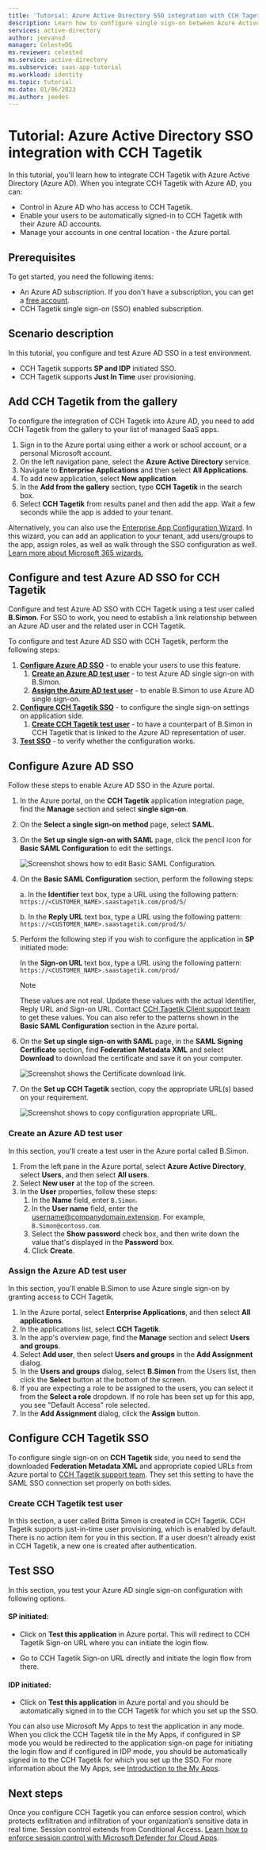 ```yaml
---
title: 'Tutorial: Azure Active Directory SSO integration with CCH Tagetik'
description: Learn how to configure single sign-on between Azure Active Directory and CCH Tagetik.
services: active-directory
author: jeevansd
manager: CelesteDG
ms.reviewer: celested
ms.service: active-directory
ms.subservice: saas-app-tutorial
ms.workload: identity
ms.topic: tutorial
ms.date: 01/06/2023
ms.author: jeedes
---
```


# Tutorial: Azure Active Directory SSO integration with CCH Tagetik

In this tutorial, you'll learn how to integrate CCH Tagetik with Azure Active Directory (Azure AD). When you integrate CCH Tagetik with Azure AD, you can:

* Control in Azure AD who has access to CCH Tagetik.
* Enable your users to be automatically signed-in to CCH Tagetik with their Azure AD accounts.
* Manage your accounts in one central location - the Azure portal.

## Prerequisites

To get started, you need the following items:

* An Azure AD subscription. If you don't have a subscription, you can get a [free account](https://azure.microsoft.com/free/).
* CCH Tagetik single sign-on (SSO) enabled subscription.

## Scenario description

In this tutorial, you configure and test Azure AD SSO in a test environment.

* CCH Tagetik supports **SP and IDP** initiated SSO.
* CCH Tagetik supports **Just In Time** user provisioning.

## Add CCH Tagetik from the gallery

To configure the integration of CCH Tagetik into Azure AD, you need to add CCH Tagetik from the gallery to your list of managed SaaS apps.

1. Sign in to the Azure portal using either a work or school account, or a personal Microsoft account.
1. On the left navigation pane, select the **Azure Active Directory** service.
1. Navigate to **Enterprise Applications** and then select **All Applications**.
1. To add new application, select **New application**.
1. In the **Add from the gallery** section, type **CCH Tagetik** in the search box.
1. Select **CCH Tagetik** from results panel and then add the app. Wait a few seconds while the app is added to your tenant.

 Alternatively, you can also use the [Enterprise App Configuration Wizard](https://portal.office.com/AdminPortal/home?Q=Docs#/azureadappintegration). In this wizard, you can add an application to your tenant, add users/groups to the app, assign roles, as well as walk through the SSO configuration as well. [Learn more about Microsoft 365 wizards.](/microsoft-365/admin/misc/azure-ad-setup-guides)

## Configure and test Azure AD SSO for CCH Tagetik

Configure and test Azure AD SSO with CCH Tagetik using a test user called **B.Simon**. For SSO to work, you need to establish a link relationship between an Azure AD user and the related user in CCH Tagetik.

To configure and test Azure AD SSO with CCH Tagetik, perform the following steps:

1. **[Configure Azure AD SSO](#configure-azure-ad-sso)** - to enable your users to use this feature.
    1. **[Create an Azure AD test user](#create-an-azure-ad-test-user)** - to test Azure AD single sign-on with B.Simon.
    1. **[Assign the Azure AD test user](#assign-the-azure-ad-test-user)** - to enable B.Simon to use Azure AD single sign-on.
1. **[Configure CCH Tagetik SSO](#configure-cch-tagetik-sso)** - to configure the single sign-on settings on application side.
    1. **[Create CCH Tagetik test user](#create-cch-tagetik-test-user)** - to have a counterpart of B.Simon in CCH Tagetik that is linked to the Azure AD representation of user.
1. **[Test SSO](#test-sso)** - to verify whether the configuration works.

## Configure Azure AD SSO

Follow these steps to enable Azure AD SSO in the Azure portal.

1. In the Azure portal, on the **CCH Tagetik** application integration page, find the **Manage** section and select **single sign-on**.
1. On the **Select a single sign-on method** page, select **SAML**.
1. On the **Set up single sign-on with SAML** page, click the pencil icon for **Basic SAML Configuration** to edit the settings.

   ![Screenshot shows how to edit Basic SAML Configuration.](common/edit-urls.png "Basic Configuration")

1. On the **Basic SAML Configuration** section, perform the following steps: 

    a. In the **Identifier** text box, type a URL using the following pattern:
    `https://<CUSTOMER_NAME>.saastagetik.com/prod/5/`

    b. In the **Reply URL** text box, type a URL using the following pattern:
    `https://<CUSTOMER_NAME>.saastagetik.com/prod/5/`

1. Perform the following step if you wish to configure the application in **SP** initiated mode:

    In the **Sign-on URL** text box, type a URL using the following pattern:
    `https://<CUSTOMER_NAME>.saastagetik.com/prod/`

	> [!NOTE]
	> These values are not real. Update these values with the actual Identifier, Reply URL and Sign-on URL. Contact [CCH Tagetik Client support team](mailto:tgk-dl-supportmembers@wolterskluwer.com) to get these values. You can also refer to the patterns shown in the **Basic SAML Configuration** section in the Azure portal.

1. On the **Set up single sign-on with SAML** page, in the **SAML Signing Certificate** section,  find **Federation Metadata XML** and select **Download** to download the certificate and save it on your computer.

	![Screenshot shows the Certificate download link.](common/metadataxml.png "Certificate")

1. On the **Set up CCH Tagetik** section, copy the appropriate URL(s) based on your requirement.

	![Screenshot shows to copy configuration appropriate URL.](common/copy-configuration-urls.png "Metadata")

### Create an Azure AD test user

In this section, you'll create a test user in the Azure portal called B.Simon.

1. From the left pane in the Azure portal, select **Azure Active Directory**, select **Users**, and then select **All users**.
1. Select **New user** at the top of the screen.
1. In the **User** properties, follow these steps:
   1. In the **Name** field, enter `B.Simon`.  
   1. In the **User name** field, enter the username@companydomain.extension. For example, `B.Simon@contoso.com`.
   1. Select the **Show password** check box, and then write down the value that's displayed in the **Password** box.
   1. Click **Create**.

### Assign the Azure AD test user

In this section, you'll enable B.Simon to use Azure single sign-on by granting access to CCH Tagetik.

1. In the Azure portal, select **Enterprise Applications**, and then select **All applications**.
1. In the applications list, select **CCH Tagetik**.
1. In the app's overview page, find the **Manage** section and select **Users and groups**.
1. Select **Add user**, then select **Users and groups** in the **Add Assignment** dialog.
1. In the **Users and groups** dialog, select **B.Simon** from the Users list, then click the **Select** button at the bottom of the screen.
1. If you are expecting a role to be assigned to the users, you can select it from the **Select a role** dropdown. If no role has been set up for this app, you see "Default Access" role selected.
1. In the **Add Assignment** dialog, click the **Assign** button.

## Configure CCH Tagetik SSO

To configure single sign-on on **CCH Tagetik** side, you need to send the downloaded **Federation Metadata XML** and appropriate copied URLs from Azure portal to [CCH Tagetik support team](mailto:tgk-dl-supportmembers@wolterskluwer.com). They set this setting to have the SAML SSO connection set properly on both sides.

### Create CCH Tagetik test user

In this section, a user called Britta Simon is created in CCH Tagetik. CCH Tagetik supports just-in-time user provisioning, which is enabled by default. There is no action item for you in this section. If a user doesn't already exist in CCH Tagetik, a new one is created after authentication.

## Test SSO 

In this section, you test your Azure AD single sign-on configuration with following options. 

#### SP initiated:

* Click on **Test this application** in Azure portal. This will redirect to CCH Tagetik Sign-on URL where you can initiate the login flow.  

* Go to CCH Tagetik Sign-on URL directly and initiate the login flow from there.

#### IDP initiated:

* Click on **Test this application** in Azure portal and you should be automatically signed in to the CCH Tagetik for which you set up the SSO. 

You can also use Microsoft My Apps to test the application in any mode. When you click the CCH Tagetik tile in the My Apps, if configured in SP mode you would be redirected to the application sign-on page for initiating the login flow and if configured in IDP mode, you should be automatically signed in to the CCH Tagetik for which you set up the SSO. For more information about the My Apps, see [Introduction to the My Apps](https://support.microsoft.com/account-billing/sign-in-and-start-apps-from-the-my-apps-portal-2f3b1bae-0e5a-4a86-a33e-876fbd2a4510).

## Next steps

Once you configure CCH Tagetik you can enforce session control, which protects exfiltration and infiltration of your organization’s sensitive data in real time. Session control extends from Conditional Access. [Learn how to enforce session control with Microsoft Defender for Cloud Apps](/cloud-app-security/proxy-deployment-aad).
